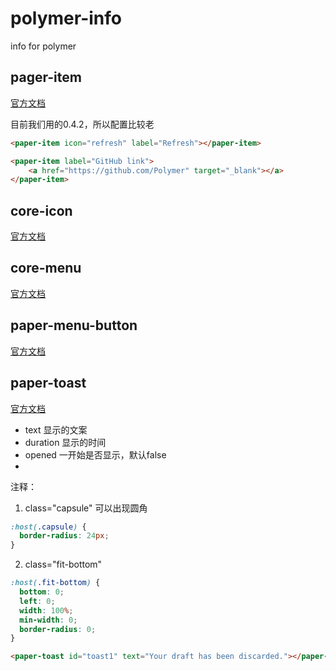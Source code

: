 polymer-info
============

info for polymer

## pager-item

[官方文档](https://www.polymer-project.org/docs/elements/paper-elements.html#paper-item)

目前我们用的0.4.2，所以配置比较老

```html
<paper-item icon="refresh" label="Refresh"></paper-item>
```

```html
<paper-item label="GitHub link">
    <a href="https://github.com/Polymer" target="_blank"></a>
</paper-item>
```

## core-icon

[官方文档](https://www.polymer-project.org/components/core-icon/demo.html)


## core-menu

[官方文档](https://www.polymer-project.org/components/core-menu/demo.html)


## paper-menu-button

[官方文档](https://www.polymer-project.org/components/paper-menu-button/demo.html)


## paper-toast

[官方文档](https://www.polymer-project.org/components/paper-toast/demo.html)

* text       显示的文案
* duration   显示的时间
* opened     一开始是否显示，默认false
* 

注释：

1. class="capsule"  可以出现圆角

```css
:host(.capsule) {
  border-radius: 24px;
}
```


2. class="fit-bottom" 

```css
:host(.fit-bottom) {
  bottom: 0;
  left: 0;
  width: 100%;
  min-width: 0;
  border-radius: 0;
}
```

```html
<paper-toast id="toast1" text="Your draft has been discarded."></paper-toast>
```
